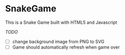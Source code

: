 # SnakeGame
This is a Snake Game built with HTML5 and Javascript

_TODO_
- [ ] change background image from PNG to SVG
- [ ] Game should automatically refresh when game over
